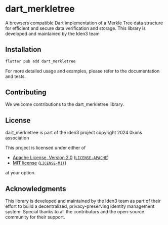 # dart_merkletree

A browsers compatible Dart implementation of a Merkle Tree data structure for efficient and secure data verification and storage. This library is developed and maintained by the Iden3 team

## Installation

```bash
flutter pub add dart_merkletree
```

For more detailed usage and examples, please refer to the documentation and tests.

## Contributing

We welcome contributions to the dart_merkletree library.

## License

dart_merkletree is part of the iden3 project copyright 2024 0kims association

This project is licensed under either of

- [Apache License, Version 2.0](https://www.apache.org/licenses/LICENSE-2.0) ([`LICENSE-APACHE`](LICENSE-APACHE))
- [MIT license](https://opensource.org/licenses/MIT) ([`LICENSE-MIT`](LICENSE-MIT))

at your option.

## Acknowledgments

This library is developed and maintained by the Iden3 team as part of their effort to build a decentralized, privacy-preserving identity management system. Special thanks to all the contributors and the open-source community for their support.
